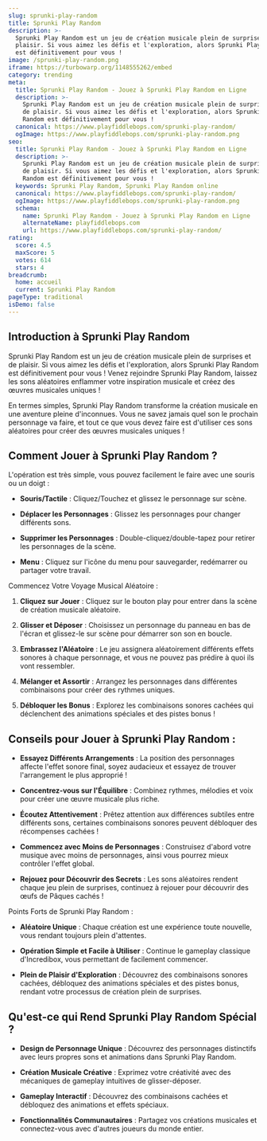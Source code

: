 ```yaml
---
slug: sprunki-play-random
title: Sprunki Play Random
description: >-
  Sprunki Play Random est un jeu de création musicale plein de surprises et de
  plaisir. Si vous aimez les défis et l'exploration, alors Sprunki Play Random
  est définitivement pour vous !
image: /sprunki-play-random.png
iframe: https://turbowarp.org/1148555262/embed
category: trending
meta:
  title: Sprunki Play Random - Jouez à Sprunki Play Random en Ligne
  description: >-
    Sprunki Play Random est un jeu de création musicale plein de surprises et
    de plaisir. Si vous aimez les défis et l'exploration, alors Sprunki Play
    Random est définitivement pour vous !
  canonical: https://www.playfiddlebops.com/sprunki-play-random/
  ogImage: https://www.playfiddlebops.com/sprunki-play-random.png
seo:
  title: Sprunki Play Random - Jouez à Sprunki Play Random en Ligne
  description: >-
    Sprunki Play Random est un jeu de création musicale plein de surprises et
    de plaisir. Si vous aimez les défis et l'exploration, alors Sprunki Play
    Random est définitivement pour vous !
  keywords: Sprunki Play Random, Sprunki Play Random online
  canonical: https://www.playfiddlebops.com/sprunki-play-random/
  ogImage: https://www.playfiddlebops.com/sprunki-play-random.png
  schema:
    name: Sprunki Play Random - Jouez à Sprunki Play Random en Ligne
    alternateName: playfiddlebops.com
    url: https://www.playfiddlebops.com/sprunki-play-random/
rating:
  score: 4.5
  maxScore: 5
  votes: 614
  stars: 4
breadcrumb:
  home: accueil
  current: Sprunki Play Random
pageType: traditional
isDemo: false
---
```


## Introduction à Sprunki Play Random

Sprunki Play Random est un jeu de création musicale plein de surprises et de plaisir. Si vous aimez les défis et l'exploration, alors Sprunki Play Random est définitivement pour vous ! Venez rejoindre Sprunki Play Random, laissez les sons aléatoires enflammer votre inspiration musicale et créez des œuvres musicales uniques !

En termes simples, Sprunki Play Random transforme la création musicale en une aventure pleine d'inconnues. Vous ne savez jamais quel son le prochain personnage va faire, et tout ce que vous devez faire est d'utiliser ces sons aléatoires pour créer des œuvres musicales uniques !

## Comment Jouer à Sprunki Play Random ?

L'opération est très simple, vous pouvez facilement le faire avec une souris ou un doigt :

- **Souris/Tactile** : Cliquez/Touchez et glissez le personnage sur scène.

- **Déplacer les Personnages** : Glissez les personnages pour changer différents sons.

- **Supprimer les Personnages** : Double-cliquez/double-tapez pour retirer les personnages de la scène.

- **Menu** : Cliquez sur l'icône du menu pour sauvegarder, redémarrer ou partager votre travail.

Commencez Votre Voyage Musical Aléatoire :

1. **Cliquez sur Jouer** : Cliquez sur le bouton play pour entrer dans la scène de création musicale aléatoire.

1. **Glisser et Déposer** : Choisissez un personnage du panneau en bas de l'écran et glissez-le sur scène pour démarrer son son en boucle.

1. **Embrassez l'Aléatoire** : Le jeu assignera aléatoirement différents effets sonores à chaque personnage, et vous ne pouvez pas prédire à quoi ils vont ressembler.

1. **Mélanger et Assortir** : Arrangez les personnages dans différentes combinaisons pour créer des rythmes uniques.

1. **Débloquer les Bonus** : Explorez les combinaisons sonores cachées qui déclenchent des animations spéciales et des pistes bonus !

## Conseils pour Jouer à Sprunki Play Random :

- **Essayez Différents Arrangements** : La position des personnages affecte l'effet sonore final, soyez audacieux et essayez de trouver l'arrangement le plus approprié !

- **Concentrez-vous sur l'Équilibre** : Combinez rythmes, mélodies et voix pour créer une œuvre musicale plus riche.

- **Écoutez Attentivement** : Prêtez attention aux différences subtiles entre différents sons, certaines combinaisons sonores peuvent débloquer des récompenses cachées !

- **Commencez avec Moins de Personnages** : Construisez d'abord votre musique avec moins de personnages, ainsi vous pourrez mieux contrôler l'effet global.

- **Rejouez pour Découvrir des Secrets** : Les sons aléatoires rendent chaque jeu plein de surprises, continuez à rejouer pour découvrir des œufs de Pâques cachés !

Points Forts de Sprunki Play Random :

- **Aléatoire Unique** : Chaque création est une expérience toute nouvelle, vous rendant toujours plein d'attentes.

- **Opération Simple et Facile à Utiliser** : Continue le gameplay classique d'Incredibox, vous permettant de facilement commencer.

- **Plein de Plaisir d'Exploration** : Découvrez des combinaisons sonores cachées, débloquez des animations spéciales et des pistes bonus, rendant votre processus de création plein de surprises.

## Qu'est-ce qui Rend Sprunki Play Random Spécial ?

- **Design de Personnage Unique** : Découvrez des personnages distinctifs avec leurs propres sons et animations dans Sprunki Play Random.

- **Création Musicale Créative** : Exprimez votre créativité avec des mécaniques de gameplay intuitives de glisser-déposer.

- **Gameplay Interactif** : Découvrez des combinaisons cachées et débloquez des animations et effets spéciaux.

- **Fonctionnalités Communautaires** : Partagez vos créations musicales et connectez-vous avec d'autres joueurs du monde entier.